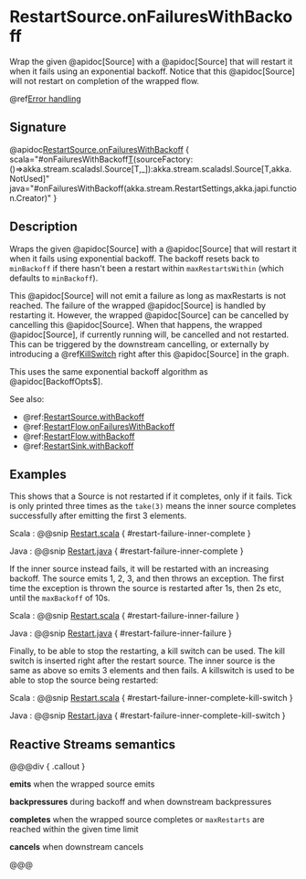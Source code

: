 # RestartSource.onFailuresWithBackoff

Wrap the given @apidoc[Source] with a @apidoc[Source] that will restart it when it fails using an exponential backoff. Notice that this @apidoc[Source] will not restart on completion of the wrapped flow.

@ref[Error handling](../index.md#error-handling)

## Signature

@apidoc[RestartSource.onFailuresWithBackoff](RestartSource$) { scala="#onFailuresWithBackoff[T](settings:akka.stream.RestartSettings)(sourceFactory:()=&gt;akka.stream.scaladsl.Source[T,_]):akka.stream.scaladsl.Source[T,akka.NotUsed]" java="#onFailuresWithBackoff(akka.stream.RestartSettings,akka.japi.function.Creator)" }

## Description

Wraps the given @apidoc[Source] with a @apidoc[Source] that will restart it when it fails using exponential backoff.
The backoff resets back to `minBackoff` if there hasn't been a restart within `maxRestartsWithin`  (which defaults to `minBackoff`).
 
This @apidoc[Source] will not emit a failure as long as maxRestarts is not reached.
The failure of the wrapped @apidoc[Source] is handled by restarting it.
However, the wrapped @apidoc[Source] can be cancelled by cancelling this @apidoc[Source].
When that happens, the wrapped @apidoc[Source], if currently running will, be cancelled and not restarted.
This can be triggered by the downstream cancelling, or externally by introducing a @ref[KillSwitch](../../stream-dynamic.md#controlling-stream-completion-with-killswitch) right after this @apidoc[Source] in the graph.

This uses the same exponential backoff algorithm as @apidoc[BackoffOpts$].

See also: 
 
* @ref:[RestartSource.withBackoff](../RestartSource/withBackoff.md)
* @ref:[RestartFlow.onFailuresWithBackoff](../RestartFlow/onFailuresWithBackoff.md)
* @ref:[RestartFlow.withBackoff](../RestartFlow/withBackoff.md)
* @ref:[RestartSink.withBackoff](../RestartSink/withBackoff.md)

## Examples

This shows that a Source is not restarted if it completes, only if it fails. Tick is only printed
three times as the `take(3)` means the inner source completes successfully after emitting the first 3 elements.

Scala
:  @@snip [Restart.scala](/akka-docs/src/test/scala/docs/stream/operators/source/Restart.scala) { #restart-failure-inner-complete }

Java
:  @@snip [Restart.java](/akka-docs/src/test/java/jdocs/stream/operators/source/Restart.java) { #restart-failure-inner-complete }

If the inner source instead fails, it will be restarted with an increasing backoff. The source emits 1, 2, 3, and then throws an exception.
The first time the exception is thrown the source is restarted after 1s, then 2s etc, until the `maxBackoff` of 10s.

Scala
:  @@snip [Restart.scala](/akka-docs/src/test/scala/docs/stream/operators/source/Restart.scala) { #restart-failure-inner-failure }

Java
:  @@snip [Restart.java](/akka-docs/src/test/java/jdocs/stream/operators/source/Restart.java) { #restart-failure-inner-failure }

Finally, to be able to stop the restarting, a kill switch can be used. The kill switch is inserted right after the restart
source. The inner source is the same as above so emits 3 elements and then fails. A killswitch is used to be able to stop the source
being restarted: 

Scala
:  @@snip [Restart.scala](/akka-docs/src/test/scala/docs/stream/operators/source/Restart.scala) { #restart-failure-inner-complete-kill-switch }

Java
:  @@snip [Restart.java](/akka-docs/src/test/java/jdocs/stream/operators/source/Restart.java) { #restart-failure-inner-complete-kill-switch }

## Reactive Streams semantics

@@@div { .callout }

**emits** when the wrapped source emits

**backpressures** during backoff and when downstream backpressures

**completes** when the wrapped source completes or `maxRestarts` are reached within the given time limit

**cancels** when downstream cancels

@@@
